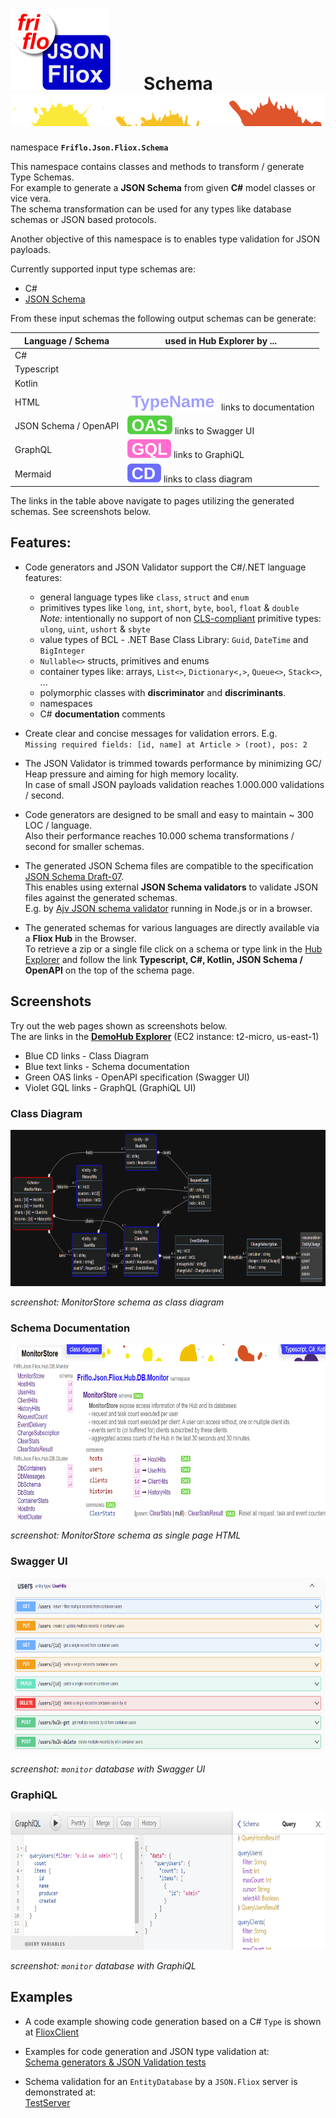 

# [![JSON Fliox](../../../docs/images/Json-Fliox.svg)](https://github.com/friflo/Friflo.Json.Fliox)        **Schema** ![SPLASH](../../../docs/images/paint-splatter.svg)



namespace **`Friflo.Json.Fliox.Schema`**

This namespace contains classes and methods to transform / generate Type Schemas.  
For example to generate a **JSON Schema** from given **C#** model classes or vice vera.  
The schema transformation can be used for any types like database schemas or JSON based protocols.

Another objective of this namespace is to enables type validation for JSON payloads.

Currently supported input type schemas are:
- C#
- [JSON Schema](https://json-schema.org/)

From these input schemas the following output schemas can be generate:

| Language / Schema     | used in Hub Explorer by ...                                  |
| --------------------- | ------------------------------------------------------------ |
| C#                    |                                                              |
| Typescript            |                                                              |
| Kotlin                |                                                              |
| HTML                  | ![HTML](../../../docs/images/doc.svg) links to documentation |
| JSON Schema / OpenAPI | ![OAS](../../../docs/images/oas.svg) links to Swagger UI     |
| GraphQL               | ![GQL](../../../docs/images/gql.svg) links to GraphiQL       |
| Mermaid               | ![CD](../../../docs/images/cd.svg) links to class diagram    |

The links in the table above navigate to pages utilizing the generated schemas. See screenshots below.

## Features:
- Code generators and JSON Validator support the C#/.NET language features:
    - general language types like `class`, `struct` and `enum`
    - primitives types like `long`, `int`, `short`, `byte`, `bool`, `float` & `double`  
      *Note:* intentionally no support of non [CLS-compliant](https://docs.microsoft.com/en-us/dotnet/api/system.clscompliantattribute#remarks)
      primitive types: `ulong`, `uint`, `ushort` & `sbyte`
    - value types of BCL - .NET Base Class Library: `Guid`, `DateTime` and `BigInteger`
    - `Nullable<>` structs, primitives and enums
    - container types like: arrays, `List<>`, `Dictionary<,>`, `Queue<>`, `Stack<>`, ...
    - polymorphic classes with **discriminator** and **discriminants**.
    - namespaces
    - C# **documentation** comments

- Create clear and concise messages for validation errors. E.g.  
    `Missing required fields: [id, name] at Article > (root), pos: 2`

- The JSON Validator is trimmed towards performance by minimizing GC/ Heap pressure and
  aiming for high memory locality.  
  In case of small JSON payloads validation reaches 1.000.000 validations / second.

- Code generators are designed to be small and easy to maintain ~ 300 LOC / language.  
  Also their performance reaches 10.000 schema transformations / second for smaller schemas.

- The generated JSON Schema files are compatible to the specification
  [JSON Schema Draft-07](https://json-schema.org/draft-07/json-schema-release-notes.html).  
  This enables using external **JSON Schema validators** to validate JSON files against the generated schemas.  
  E.g. by [Ajv JSON schema validator](https://ajv.js.org/) running in Node.js or in a browser.

- The generated schemas for various languages are directly available via a **Fliox Hub** in the Browser.  
  To retrieve a zip or a single file click on a schema or type link in the [Hub Explorer](../../Fliox.Hub.Explorer/README.md)
  and follow the link **Typescript, C#, Kotlin, JSON Schema / OpenAPI** on the top of the schema page.


## Screenshots

Try out the web pages shown as screenshots below.  
The are links in the [**DemoHub Explorer**](http://ec2-174-129-178-18.compute-1.amazonaws.com/) (EC2 instance: t2-micro, us-east-1)  
- Blue CD links - Class Diagram
- Blue text links - Schema documentation
- Green OAS links - OpenAPI specification (Swagger UI)
- Violet GQL links - GraphQL (GraphiQL UI)


### Class Diagram

<img src="../../../docs/images/MonitorStore-schema.png" width="739" height="250">

*screenshot: MonitorStore schema as class diagram*


### Schema Documentation

<img src="../../../docs/images/MonitorStore-html.png" width="739" height="280">

*screenshot: MonitorStore schema as single page HTML*


### Swagger UI

<img src="../../../docs/images/MonitorStore-swagger.png" width="739" height="280">

*screenshot: `monitor` database with Swagger UI*


### GraphiQL
<img src="../../../docs/images/MonitorStore-graphql.png" width="739" height="222">

*screenshot: `monitor` database with GraphiQL*


## Examples

- A code example showing code generation based on a C# `Type` is shown at [FlioxClient](../../Fliox.Hub/Client/README.md#schema-generation)

- Examples for code generation and JSON type validation at:  
  [Schema generators & JSON Validation tests](../../../Json.Tests/Common/UnitTest/Fliox/Schema)

- Schema validation for an `EntityDatabase` by a `JSON.Fliox` server is demonstrated at:  
  [TestServer](../../../Json.Tests/Main/Program.cs)

